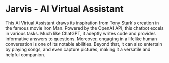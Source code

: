 # Jarvis - AI Virtual Assistant
This AI Virtual Assistant draws its inspiration from Tony Stark's creation in the famous movie Iron Man. Powered by the OpenAI API, this chatbot excels in various tasks. Much like ChatGPT, it adeptly writes code and provides informative answers to questions. Moreover, engaging in a lifelike human conversation is one of its notable abilities. Beyond that, it can also entertain by playing songs, and even capture pictures, making it a versatile and helpful companion.
